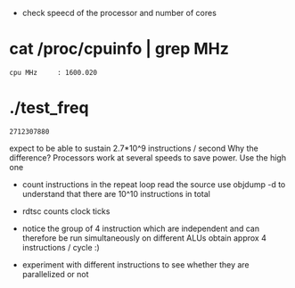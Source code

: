
* check speecd of the processor and number of cores 
 # cat /proc/cpuinfo | grep MHz
    cpu MHz		: 1600.020
 # ./test_freq 
    2712307880
  expect to be able to sustain 2.7*10^9 instructions / second 
  Why the difference? Processors work at several speeds to save power. Use the high one

* count instructions in the repeat loop
  read the source 
  use objdump -d to understand that there are 10^10 instructions in total 

* rdtsc counts clock ticks 

* notice the group of 4 instruction which are independent and can therefore be run simultaneously on different ALUs 
  obtain approx 4 instructions / cycle :) 

* experiment with different instructions to see whether they are parallelized or not


